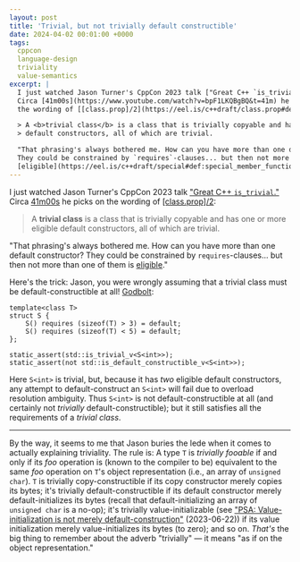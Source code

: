 ```yaml
---
layout: post
title: 'Trivial, but not trivially default constructible'
date: 2024-04-02 00:01:00 +0000
tags:
  cppcon
  language-design
  triviality
  value-semantics
excerpt: |
  I just watched Jason Turner's CppCon 2023 talk ["Great C++ `is_trivial`."](https://www.youtube.com/watch?v=bpF1LKQBgBQ)
  Circa [41m00s](https://www.youtube.com/watch?v=bpF1LKQBgBQ&t=41m) he picks on
  the wording of [[class.prop]/2](https://eel.is/c++draft/class.prop#def:class,trivial):

  > A <b>trivial class</b> is a class that is trivially copyable and has one or more eligible
  > default constructors, all of which are trivial.

  "That phrasing's always bothered me. How can you have more than one default constructor?
  They could be constrained by `requires`-clauses... but then not more than one of them is
  [eligible](https://eel.is/c++draft/special#def:special_member_function,eligible)."
---
```


I just watched Jason Turner's CppCon 2023 talk ["Great C++ `is_trivial`."](https://www.youtube.com/watch?v=bpF1LKQBgBQ)
Circa [41m00s](https://www.youtube.com/watch?v=bpF1LKQBgBQ&t=41m) he picks on
the wording of [[class.prop]/2](https://eel.is/c++draft/class.prop#def:class,trivial):

> A <b>trivial class</b> is a class that is trivially copyable and has one or more eligible
> default constructors, all of which are trivial.

"That phrasing's always bothered me. How can you have more than one default constructor?
They could be constrained by `requires`-clauses... but then not more than one of them is
[eligible](https://eel.is/c++draft/special#def:special_member_function,eligible)."

Here's the trick: Jason, you were wrongly assuming that a trivial class must be default-constructible at all!
[Godbolt](https://godbolt.org/z/EGjb17of3):

    template<class T>
    struct S {
        S() requires (sizeof(T) > 3) = default;
        S() requires (sizeof(T) < 5) = default;
    };

    static_assert(std::is_trivial_v<S<int>>);
    static_assert(not std::is_default_constructible_v<S<int>>);

Here `S<int>` is trivial, but, because it has _two_ eligible default constructors,
any attempt to default-construct an `S<int>` will fail due to overload resolution ambiguity.
Thus `S<int>` is not default-constructible at all (and certainly not _trivially_
default-constructible); but it still satisfies all the requirements of a _trivial class_.

---

By the way, it seems to me that Jason buries the lede when it comes to actually explaining triviality.
The rule is: A type `T` is _trivially fooable_ if and only if
its _foo_ operation is (known to the compiler to be) equivalent to the same _foo_ operation on
`T`'s object representation (i.e., an array of `unsigned char`). `T` is trivially copy-constructible
if its copy constructor merely copies its bytes; it's trivially default-constructible
if its default constructor merely default-initializes its bytes (recall that default-initializing
an array of `unsigned char` is a no-op); it's trivially value-initializable
(see ["PSA: Value-initialization is not merely default-construction"](/blog/2023/06/22/psa-value-initialization/) (2023-06-22))
if its value initialization merely value-initializes its bytes (to zero); and so on. _That's_ the
big thing to remember about the adverb "trivially" — it means "as if on the object representation."
